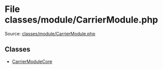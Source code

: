 File classes/module/CarrierModule.php
=========

Source: [classes/module/CarrierModule.php](https://github.com/PrestaShop/PrestaShop/blob/1.6.1.3/classes/module/CarrierModule.php)


Classes
-------

* [CarrierModuleCore](class.CarrierModuleCore.md)

